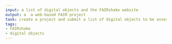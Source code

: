 ```yaml
---
input: a list of digital objects and the FAIRshake website
output: a  a web-based FAIR project
task: create a project and submit a list of digital objects to be assessed for FAIRness
tags:
- FAIRshake
- digital objects
---
```

